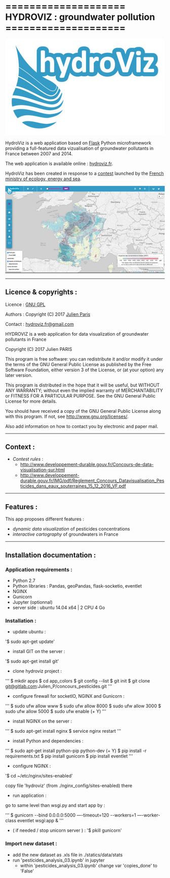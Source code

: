 # ==================== HYDROVIZ : groundwater pollution  ====================


![alt text](app/static/images/logo_hydroviz_bis_margin.jpg)

HydroViz is a web application based on [Flask](http://flask.pocoo.org/) Python microframework providing a full-featured data vizualisation of groundwater pollutants in France between 2007 and 2014.

The web application is available online : [hydroviz.fr](https://www.hydroviz.fr).

HydroViz has been created in response to a [contest](http://www.developpement-durable.gouv.fr/Concours-de-data-visualisation-sur.html) launched by the [French ministry of ecology, energy and sea](http://www.developpement-durable.gouv.fr/).


![alt text](app/static/images/elements/hydroviz_v01.gif)


-----------------------------------------------------
## Licence & copyrights :

Licence : [GNU GPL](https://gitlab.com/Julien_P/concours_pesticides/blob/master/LICENSE)

Authors : Copyright (C) 2017 [Julien Paris](http://jpylab.com/)

Contact : hydroviz.fr@gmail.com

HYDROVIZ is a web application for data visualization of groundwater pollutants
in France

Copyright (C) 2017  Julien PARIS

This program is free software: you can redistribute it and/or modify
it under the terms of the GNU General Public License as published by
the Free Software Foundation, either version 3 of the License, or
(at your option) any later version.

This program is distributed in the hope that it will be useful,
but WITHOUT ANY WARRANTY; without even the implied warranty of
MERCHANTABILITY or FITNESS FOR A PARTICULAR PURPOSE.  See the
GNU General Public License for more details.

You should have received a copy of the GNU General Public License
along with this program.  If not, see <http://www.gnu.org/licenses/>.

Also add information on how to contact you by electronic and paper mail.

-----------------------------------------------------
## Context :

- _Contest rules_ :
	- http://www.developpement-durable.gouv.fr/Concours-de-data-visualisation-sur.html
	- http://www.developpement-durable.gouv.fr/IMG/pdf/Reglement_Concours_Datavisualisation_Pesticides_dans_eaux_souterraines_15_12_2016_VF.pdf

-----------------------------------------------------
## Features :
This app proposes different features :
- _dynamic data visualization_ of pesticides concentrations
- _interactive cartography_ of groundwaters in France

-----------------------------------------------------
## Installation documentation :

### Application requirements :

- Python 2.7
- Python libraries : Pandas, geoPandas, flask-socketio, eventlet
- NGINX
- Gunicorn
- Jupyter (optionnal)
- server side : ubuntu 14.04 x64 | 2 CPU 4 Go


### Installation :

- update ubuntu :

'$ sudo apt-get update'

- install GIT on the server :

'$ sudo apt-get install git'

- clone hydroviz project :

'''
$ mkdir apps
$ cd app_colors
$ git config --list
$ git init
$ git clone git@gitlab.com:Julien_P/concours_pesticides.git
'''

- configure firewall for socketIO, NGINX and Gunicorn :

'''
$ sudo ufw allow www
$ sudo ufw allow 8000
$ sudo ufw allow 3000
$ sudo ufw allow 5000
$ sudo ufw enable (+ Y)
'''

- install NGINX on the server :

'''
$ sudo apt-get install nginx
$ service nginx restart
'''

- install Python and dependencies :

'''
$ sudo apt-get install python-pip python-dev (+ Y)
$ pip install -r requirements.txt
$ pip install gunicorn
$ pip install eventlet
'''

- configure NGINX :

'$ cd ~/etc/nginx/sites-enabled'

copy file 'hydroviz' (from ./nginx_config/sites-enabled) there

- run application :

go to same level than wsgi.py and start app by :

'''
$ gunicorn --bind 0.0.0.0:5000 —-timeout=120 --workers=1 —-worker-class eventlet wsgi:app &
'''

- ( if needed / stop unicorn server ) : '$ pkill gunicorn'


### Import new dataset :

- add the new dataset as .xls file in ./statics/data/stats
- run 'pesticides_analysis_03.ipynb' in jupyter
	- within 'pesticides_analysis_03.ipynb' change var 'copies_done' to 'False'
